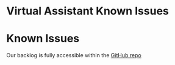 # Virtual Assistant Known Issues

# Known Issues

Our backlog is fully accessible within the [GitHub repo](https://github.com/Microsoft/AI/)